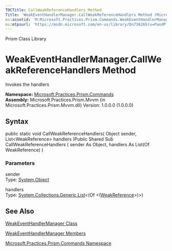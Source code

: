```yaml
---
TOCTitle: CallWeakReferenceHandlers Method
Title: 'WeakEventHandlerManager.CallWeakReferenceHandlers Method (Microsoft.Practices.Prism.Commands)'
ms:assetid: 'M:Microsoft.Practices.Prism.Commands.WeakEventHandlerManager.CallWeakReferenceHandlers(System.Object,System.Collections.Generic.List{System.WeakReference})'
ms:mtpsurl: 'https://msdn.microsoft.com/en-us/library/Dn736265(v=PandP.50)'
---
```


Prism Class Library

WeakEventHandlerManager.CallWeakReferenceHandlers Method
============================================================

Invokes the handlers

**Namespace:** [Microsoft.Practices.Prism.Commands](https://msdn.microsoft.com/n:microsoft.practices.prism.commands)
**Assembly:** Microsoft.Practices.Prism.Mvvm (in Microsoft.Practices.Prism.Mvvm.dll) Version: 1.0.0.0 (1.0.0.0)

## Syntax


public static void CallWeakReferenceHandlers( Object sender, List&lt;WeakReference&gt; handlers )Public Shared Sub CallWeakReferenceHandlers ( sender As Object, handlers As List(Of WeakReference) )

### Parameters

sender  
Type: [System.Object](http://msdn.microsoft.com/en-us/library/e5kfa45b)

handlers  
Type: [System.Collections.Generic.List](http://msdn.microsoft.com/en-us/library/6sh2ey19)&lt;(Of &lt;([WeakReference](http://msdn.microsoft.com/en-us/library/hbh8w2zd)&gt;)&gt;)

See Also
--------


[WeakEventHandlerManager Class](https://msdn.microsoft.com/t:microsoft.practices.prism.commands.weakeventhandlermanager)

[WeakEventHandlerManager Members](https://msdn.microsoft.com/allmembers.t:microsoft.practices.prism.commands.weakeventhandlermanager)

[Microsoft.Practices.Prism.Commands Namespace](https://msdn.microsoft.com/n:microsoft.practices.prism.commands)
